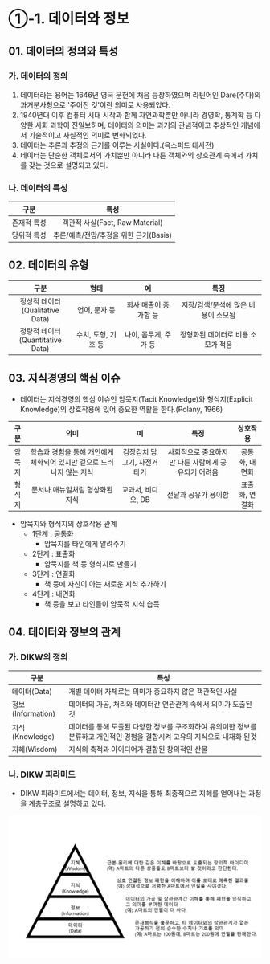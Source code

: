 # ①-1. 데이터와 정보



## 01. 데이터의 정의와 특성



### 가. 데이터의 정의

1. 데이터라는 용어는 1646년 영국 문헌에 처음 등장하였으며 라틴어인 Dare(주다)의 과거분사형으로 '주어진 것'이란 의미로 사용되었다.
2. 1940년대 이후 컴퓨터 시대 시작과 함께 자연과학뿐만 아니라 경영학, 통계학 등 다양한 사회 과학이 진일보하며, 데이터의 의미는 과거의 관념적이고 추상적인 개념에서 기술적이고 사실적인 의미로 변화되었다.
3. 데이터는 추론과 추정의 근거를 이루는 사실이다.(옥스퍼드 대사전)
4. 데이터는 단순한 객체로서의 가치뿐만 아니라 다른 객체와의 상호관계 속에서 가치를 갖는 것으로 설명되고 있다.



### 나. 데이터의 특성

|    구분     |                  특성                  |
| :---------: | :------------------------------------: |
| 존재적 특성 |    객관적 사실(Fact, Raw Material)     |
| 당위적 특성 | 추론/예측/전망/추정을 위한 근거(Basis) |



## 02. 데이터의 유형

|                  구분                  |        형태         |          예           |                특징                 |
| :------------------------------------: | :-----------------: | :-------------------: | :---------------------------------: |
| 정성적 데이터<br />(Qualitative Data)  |    언어, 문자 등    | 회사 매출이 증가함 등 | 저장/검색/분석에 많은 비용이 소모됨 |
| 정량적 데이터<br />(Quantitative Data) | 수치, 도형, 기호 등 | 나이, 몸무게, 주가 등 | 정형화된 데이터로 비용 소모가 적음  |



## 03. 지식경영의 핵심 이슈

- 데이터는 지식경영의 핵심 이슈인 암묵지(Tacit Knowledge)와 형식지(Explicit Knowledge)의 상호작용에 있어 중요한 역활을 한다.(Polany, 1966)

|  구분  |                             의미                             |              예              |                        특징                         |    상호작용    |
| :----: | :----------------------------------------------------------: | :--------------------------: | :-------------------------------------------------: | :------------: |
| 암묵지 | 학습과 경험을 통해 개인에게 체화되어 있지만 겉으로 드러나지 않는 지식 | 김장김치 담그기, 자전거 타기 | 사회적으로 중요하지만 다른 사람에게 공유되기 어려움 | 공통화, 내면화 |
| 형식지 |               문서나 매뉴얼처럼 형상화된 지식                |      교과서, 비디오, DB      |                전달과 공유가 용이함                 | 표출화, 연결화 |



- 암묵지와 형식지의 상호작용 관계
  - 1단계 : 공통화
    - 암묵지를 타인에게 알려주기
  - 2단계 : 표출화
    - 암묵지를 책 등 형식지로 만들기
  - 3단계 : 연결화
    - 책 등에 자신이 아는 새로운 지식 추가하기
  - 4단계 : 내면화
    - 책 등을 보고 타인들이 암묵적 지식 습득



## 04. 데이터와 정보의 관계



### 가. DIKW의 정의

| 구분              | 특성                                                         |
| ----------------- | ------------------------------------------------------------ |
| 데이터(Data)      | 개별 데이터 자체로는 의미가 중요하지 않은 객관적인 사실      |
| 정보(Information) | 데이터의 가공, 처리와 데이터간 연관관계 속에서 의미가 도출된 것 |
| 지식(Knowledge)   | 데이터를 통해 도출된 다양한 정보를 구조화하여 유의미한 정보를 분류하고 개인적인 경험을 결합시켜 고유의 지식으로 내재화 된것 |
| 지혜(Wisdom)      | 지식의 축적과 아이디어가 결합된 창의적인 산물                |



### 나. DIKW 피라미드

- DIKW 피라미드에서는 데이터, 정보, 지식을 통해 최종적으로 지혜를 얻어내는 과정을 계층구조로 설명하고 있다.

![1-1](image/1-1.png)